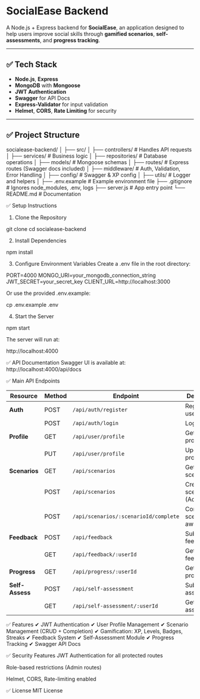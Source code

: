 # **SocialEase Backend**

A Node.js + Express backend for **SocialEase**, an application designed to help users improve social skills through **gamified scenarios**, **self-assessments**, and **progress tracking**.

---

## ✅ **Tech Stack**
- **Node.js**, **Express**
- **MongoDB** with **Mongoose**
- **JWT Authentication**
- **Swagger** for API Docs
- **Express-Validator** for input validation
- **Helmet**, **CORS**, **Rate Limiting** for security

---

## ✅ **Project Structure**

socialease-backend/
│
├── src/
│   ├── controllers/       # Handles API requests
│   ├── services/          # Business logic
│   ├── repositories/      # Database operations
│   ├── models/            # Mongoose schemas
│   ├── routes/            # Express routes (Swagger docs included)
│   ├── middleware/        # Auth, Validation, Error Handling
│   ├── config/            # Swagger & XP config
│   ├── utils/             # Logger and helpers
│
├── .env.example           # Example environment file
├── .gitignore             # Ignores node_modules, .env, logs
├── server.js              # App entry point
└── README.md              # Documentation

✅ Setup Instructions
1. Clone the Repository

git clone <your-github-repo-url>
cd socialease-backend

2. Install Dependencies

npm install

3. Configure Environment Variables
Create a .env file in the root directory:

PORT=4000
MONGO_URI=your_mongodb_connection_string
JWT_SECRET=your_secret_key
CLIENT_URL=http://localhost:3000


Or use the provided .env.example:

cp .env.example .env

4. Start the Server

npm start

The server will run at:

http://localhost:4000

✅ API Documentation
Swagger UI is available at:
http://localhost:4000/api/docs

✅ Main API Endpoints

| Resource        | Method | Endpoint                              | Description                  |
| --------------- | ------ | ------------------------------------- | ---------------------------- |
| **Auth**        | POST   | `/api/auth/register`                  | Register user                |
|                 | POST   | `/api/auth/login`                     | Login user                   |
| **Profile**     | GET    | `/api/user/profile`                   | Get user profile             |
|                 | PUT    | `/api/user/profile`                   | Update user profile          |
| **Scenarios**   | GET    | `/api/scenarios`                      | Get all scenarios            |
|                 | POST   | `/api/scenarios`                      | Create scenario (Admin)      |
|                 | POST   | `/api/scenarios/:scenarioId/complete` | Complete scenario & award XP |
| **Feedback**    | POST   | `/api/feedback`                       | Submit feedback              |
|                 | GET    | `/api/feedback/:userId`               | Get user feedback            |
| **Progress**    | GET    | `/api/progress/:userId`               | Get user progress            |
| **Self-Assess** | POST   | `/api/self-assessment`                | Submit self-assessment       |
|                 | GET    | `/api/self-assessment/:userId`        | Get user assessments         |

✅ Features
✔ JWT Authentication
✔ User Profile Management
✔ Scenario Management (CRUD + Completion)
✔ Gamification: XP, Levels, Badges, Streaks
✔ Feedback System
✔ Self-Assessment Module
✔ Progress Tracking
✔ Swagger API Docs

✅ Security Features
JWT Authentication for all protected routes

Role-based restrictions (Admin routes)

Helmet, CORS, Rate-limiting enabled


✅ License
MIT License

